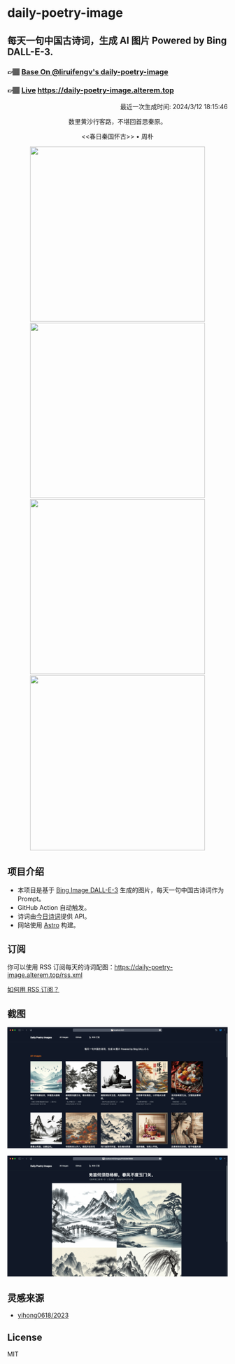 
# daily-poetry-image

## 每天一句中国古诗词，生成 AI 图片 Powered by Bing DALL-E-3.

### 👉🏽 [Base On @liruifengv's daily-poetry-image](https://github.com/liruifengv/daily-poetry-image)

### 👉🏽 [Live](https://daily-poetry-image.alterem.top/) https://daily-poetry-image.alterem.top

<p align="right">
  最近一次生成时间: 2024/3/12 18:15:46
</p>
<p align="center">
数里黄沙行客路，不堪回首思秦原。
</p>
<p align="center">
<<春日秦国怀古>> • 周朴
</p>
<p align="center">
<img src="https://tse1.mm.bing.net/th/id/OIG3.X1eGOr03vJ_wSIpkY2Ih" height="400" width="400" />
<img src="https://tse2.mm.bing.net/th/id/OIG3.jeShD9xgdSki0J9PAByk" height="400" width="400" />
<img src="https://tse4.mm.bing.net/th/id/OIG3.qCtAdyiCcz.oka4_Yj_J" height="400" width="400" />
<img src="https://tse3.mm.bing.net/th/id/OIG3.f_Av2ZbeM2AB1GsQ6TK8" height="400" width="400" />
</p>

## 项目介绍

-   本项目是基于 [Bing Image DALL-E-3](https://www.bing.com/images/create) 生成的图片，每天一句中国古诗词作为 Prompt。
-   GitHub Action 自动触发。
-   诗词由[今日诗词](https://www.jinrishici.com/)提供 API。
-   网站使用 [Astro](https://astro.build) 构建。

## 订阅

你可以使用 RSS 订阅每天的诗词配图：https://daily-poetry-image.alterem.top/rss.xml

[如何用 RSS 订阅？](https://zhuanlan.zhihu.com/p/55026716)

## 截图

![图片列表](./screenshots/Snipaste_2023-12-28_21-00-26.png)

![图片详情](./screenshots/Snipaste_2023-12-28_21-00-53.png)

## 灵感来源

-   [yihong0618/2023](https://github.com/yihong0618/2023)

## License

MIT
